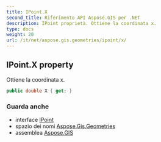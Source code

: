 ```yaml
---
title: IPoint.X
second_title: Riferimento API Aspose.GIS per .NET
description: IPoint proprietà. Ottiene la coordinata x.
type: docs
weight: 20
url: /it/net/aspose.gis.geometries/ipoint/x/
---
```

## IPoint.X property

Ottiene la coordinata x.

```csharp
public double X { get; }
```

### Guarda anche

* interface [IPoint](../)
* spazio dei nomi [Aspose.Gis.Geometries](../../ipoint/)
* assemblea [Aspose.GIS](../../../)


